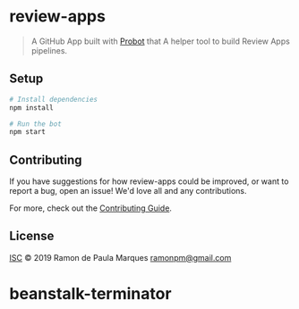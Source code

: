 # review-apps

> A GitHub App built with [Probot](https://github.com/probot/probot) that A helper tool to build Review Apps pipelines.

## Setup

```sh
# Install dependencies
npm install

# Run the bot
npm start 
```

## Contributing

If you have suggestions for how review-apps could be improved, or want to report a bug, open an issue! We'd love all and any contributions.

For more, check out the [Contributing Guide](CONTRIBUTING.md).

## License

[ISC](LICENSE) © 2019 Ramon de Paula Marques <ramonpm@gmail.com>
# beanstalk-terminator
